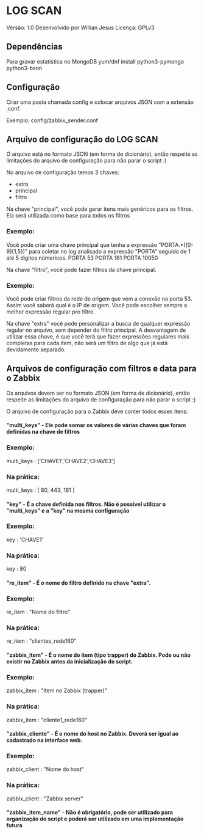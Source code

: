 # LOG SCAN
Versão: 1.0
Desenvolvido por Willian Jesus
Licença: GPLv3

## Dependências

Para gravar estatistica no MongoDB
yum/dnf install python3-pymongo python3-bson

## Configuração

Criar uma pasta chamada config e colocar arquivos JSON com a extensão .conf.

Exemplo: config/zabbix_sender.conf


## Arquivo de configuração do LOG SCAN

O arquivo está no formato JSON (em forma de dicionário), então respeite as limitações do arquivo de configuração para não parar o script :)

No arquivo de configuração temos 3 chaves:
* extra
* principal
* filtro

Na chave "principal", você pode gerar itens mais genéricos para os filtros. Ela será utilizada como base para todos os filtros

### Exemplo:

Você pode criar uma chave principal que tenha a expressão "PORTA.*([0-9]{1,5})" para coletar no log analisado a expressão "PORTA" seguido de 1 até 5 digitos númericos.
PORTA 53
PORTA 161
PORTA 10050

Na chave "filtro", você pode fazer filtros da chave principal.

### Exemplo:

Você pode criar filtros da rede de origem que vem a conexão na porta 53. Assim você saberá qual é o IP de origem. Você pode escolher sempre a melhor expressão regular pro filtro.

Na chave "extra" você pode personalizar a busca de qualquer expressão regular no arquivo, sem depender do filtro principal. A desvantagem de utilizar essa chave, é que você terá que fazer expressões regulares mais completas para cada item, não será um filtro de algo que já está devidamente separado.

## Arquivos de configuração com filtros e data para o Zabbix

Os arquivos devem ser no formato JSON (em forma de dicionário), então respeite as limitações do arquivo de configuração para não parar o script :)

O arquivo de configuração para o Zabbix deve conter todos esses itens:

#### "multi_keys" - Ele pode somar os valores de várias chaves que foram definidas na chave de filtros

### Exemplo:
multi_keys : ['CHAVE1','CHAVE2','CHAVE3']

### Na prática:
multi_keys : [ 80, 443, 161 ]

#### "key" - É a chave definida nos filtros. Não é possível utilizar o "multi_keys" e a "key" na mesma configuração

### Exemplo:
key : 'CHAVE1'

### Na prática:
key : 80

#### "re_item" - É o nome do filtro definido na chave "extra".

### Exemplo:
re_item : "Nome do filtro"

### Na prática:
re_item : "clientes_rede160"


#### "zabbix_item" - É o nome do item (tipo trapper) do Zabbix. Pode ou não existir no Zabbix antes da inicialização do script.

### Exemplo:
zabbix_item : "Item no Zabbix (trapper)"

### Na prática:
zabbix_item : "cliente1_rede160" 

#### "zabbix_cliente" - É o nome do host no Zabbix. Deverá ser igual ao cadastrado na interface web.

### Exemplo:
zabbix_client : "Nome do host"

### Na prática:
zabbix_client : "Zabbix server"

#### "zabbix_item_name" - Não é obrigatório, pode ser utilizado para organização do script e poderá ser utilizado em uma implementação futura
